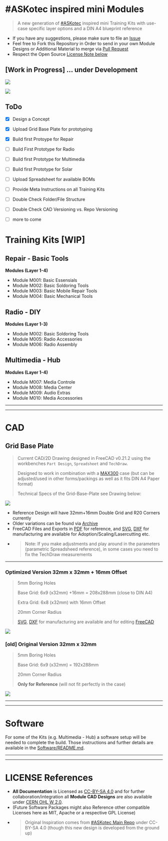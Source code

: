 # #ASKotec inspired mini Modules

> A new generation of [#ASKotec](https://ASKotec.openculture.agency) inspired mini Training Kits with use-case specific layer options and a DIN A4 blueprint reference

- If you have any suggestions, please make sure to file an [Issue](https://github.com/opencultureagency/ASKotec-Modules/issues)
- Feel free to Fork this Repository in Order to send in your own Module Designs or Additional Material to merge via [Pull Request](https://github.com/opencultureagency/ASKotec-Modules/pulls)
- Respect the Open Source [License Note below](README.md#license-references)

## [Work in Progress] ... under Development

![](assets/prototyping.jpg)

![](assets/prototyping-2.jpg)

## ToDo
- [x] Design a Concept
- [x] Upload Grid Base Plate for prototyping
- [x] Build first Protoype for Repair
- [ ] Build First Prototype for Radio
- [ ] Build first Prototype for Multimedia
- [ ] Build first Prototype for Solar
- [ ] Upload Spreadsheet for available BOMs
- [ ] Provide Meta Instructions on all Training Kits
- [ ] Double Check Folder/File Structure
- [ ] Double Check CAD Versioning vs. Repo Versioning
- [ ] more to come



# Training Kits [WIP]

## Repair - Basic Tools

**Modules (Layer 1-4)**

- Module M001: Basic Essensials
- Module M002: Basic Soldoring Tools
- Module M003: Basic Mobile Repair Tools
- Module M004: Basic Mechanical Tools

## Radio - DIY

**Modules (Layer 1-3)**

- Module M002: Basic Soldoring Tools
- Module M005: Radio Accessories
- Module M006: Radio Assembly

## Multimedia - Hub

**Modules (Layer 1-4)**

- Module M007: Media Controle
- Module M008: Media Center
- Module M009: Audio Extras
- Module M010: Media Accessories

---

---


# CAD

## Grid Base Plate

> Current CAD/2D Drawing designed in FreeCAD v0.21.2 using the workbenches `Part Design`, `Spreadsheet` and `TechDraw`.
>
> Designed to work in combination with a [MAX300](https://xenotec-shop.de/produkt/max300/) case (but can be adjusted/used in other forms/packings as well as it fits DIN A4 Paper format)
>
> Technical Specs of the Grid-Base-Plate see Drawing below:

![](CAD/Grid-Base-Plate/TechnicalDrawing+16mm.svg)

- Reference Design will have 32mm+16mm Double Grid and R20 Corners currently
- Older variations can be found via [Archive](Archive/)
- FreeCAD Files and Exports in [PDF](CAD/Grid-Base-Plate/TechnicalDrawing+16mm.pdf) for reference, and [SVG](CAD/Grid-Base-Plate/Base-16grid-9x6+8x6+1+16mm_R20.svg), [DXF](CAD/Grid-Base-Plate/Base-16grid-9x6+8x6+1+16mm_R20.dxf) for manufacturing are available for Adoption/Scaling/Lasercutting etc.
- > Note: If you make adjustments and play around in the parameters (parametric Spreadsheed reference), in some cases you need to fix the TechDraw measurements


---

### **Optimized Version 32mm x 32mm + 16mm Offset**

> 5mm Boring Holes  
>
> Base Grid: 6x9 (x32mm) +16mm = 208x288mm (close to DIN A4)
>
> Extra Grid: 6x8 (x32mm) with 16mm Offset
>
> 20mm Corner Radius
>
> [SVG](CAD/Grid-Base-Plate/Base-16grid-9x6+8x6+1+16mm_R20.svg), [DXF](CAD/Grid-Base-Plate/Base-16grid-9x6+8x6+1+16mm_R20.dxf) for manufacturing are available and for editing [FreeCAD](CAD/Grid-Base-Plate/32-grid-Base-Plate+16mm.FCStd)

![](CAD/Grid-Base-Plate/Base-16grid-9x6+8x6+1+16mm_R20.svg)


### [old] **Original Version 32mm x 32mm**

> 5mm Boring Holes  
>
> Base Grid: 6x9 (x32mm) = 192x288mm 
>
> 20mm Corner Radius
>
> **Only for Reference** (will not fit perfectly in the case)

![](CAD/Grid-Base-Plate/Archive/Base-32grid-9x6_R20.svg)


---

---


# Software

For some of the Kits (e.g. Multimedia - Hub) a software setup will be needed to complete the build. Those instructions and further details are available in the [Software/README.md](Software/README.md).

---

---


# LICENSE References

- **All Documentation** is Licensed as [CC-BY-SA 4.0](LICENSE_CC_BY_SA_4.0.md) and for further collaboration/integration all **Module CAD Designs** are also available under [CERN OHL W 2.0](CAD/LICENSE_cern_ohl_w_v2.txt). 
- (Future Software Packages might also Reference other compatible Licenses here as MIT, Apache or a respective GPL License)
- > Original Inspiration comes from [#ASKotec Main Repo](https://github.com/opencultureagency/ASKotec) under CC-BY-SA 4.0 (though this new design is developed from the ground up)